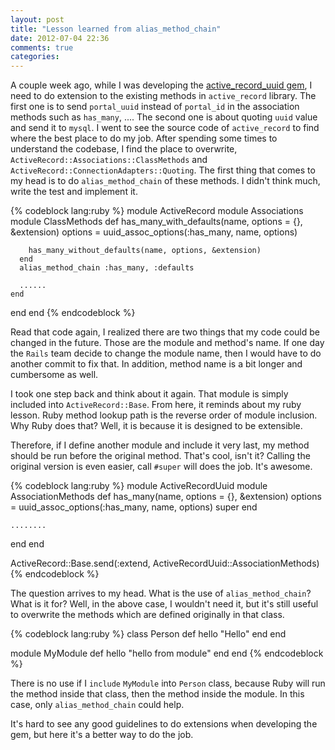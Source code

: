 ```yaml
---
layout: post
title: "Lesson learned from alias_method_chain"
date: 2012-07-04 22:36
comments: true
categories: 
---
```

A couple week ago, while I was developing the [active_record_uuid gem](http://rubygems.org/gems/active_record_uuid), I need to do extension to the existing methods in `active_record` library. The first one is to send `portal_uuid` instead of `portal_id` in the association methods such as `has_many`, .... The second one is about quoting `uuid` value and send it to `mysql`. I went to see the source code of `active_record` to find where the best place to do my job. After spending some times to understand the codebase, I find the place to overwrite, `ActiveRecord::Associations::ClassMethods` and `ActiveRecord::ConnectionAdapters::Quoting`. The first thing that comes to my head is to do `alias_method_chain` of these methods. I didn't think much, write the test and implement it.

{% codeblock lang:ruby %}
module ActiveRecord
  module Associations
    module ClassMethods
      def has_many_with_defaults(name, options = {}, &extension)
        options = uuid_assoc_options(:has_many, name, options)
        
        has_many_without_defaults(name, options, &extension)
      end
      alias_method_chain :has_many, :defaults
      
      ......
    end
  end
end
{% endcodeblock %}

Read that code again, I realized there are two things that my code could be changed in the future. Those are the module and method's name. If one day the `Rails` team decide to change the module name, then I would have to do another commit to fix that. In addition, method name is a bit longer and cumbersome as well.

I took one step back and think about it again. That module is simply included into `ActiveRecord::Base`. From here, it reminds about my ruby lesson. Ruby method lookup path is the reverse order of module inclusion. Why Ruby does that? Well, it is because it is designed to be extensible.

Therefore, if I define another module and include it very last, my method should be run before the original method. That's cool, isn't it? Calling the original version is even easier, call `#super` will does the job. It's awesome.

{% codeblock lang:ruby %}
module ActiveRecordUuid
  module AssociationMethods
    def has_many(name, options = {}, &extension)
      options = uuid_assoc_options(:has_many, name, options)
      super
    end
    
    ........
  end
end

ActiveRecord::Base.send(:extend, ActiveRecordUuid::AssociationMethods)
{% endcodeblock %}

The question arrives to my head. What is the use of `alias_method_chain`? What is it for? Well, in the above case, I wouldn't need it, but it's still useful to overwrite the methods which are defined originally in that class.

{% codeblock lang:ruby %}
class Person
  def hello
    "Hello"
  end
end

module MyModule
  def hello
    "hello from module"
  end
end
{% endcodeblock %}

There is no use if I `include` `MyModule` into `Person` class, because Ruby will run the method inside that class, then the method inside the module. In this case, only `alias_method_chain` could help.

It's hard to see any good guidelines to do extensions when developing the gem, but here it's a better way to do the job.
